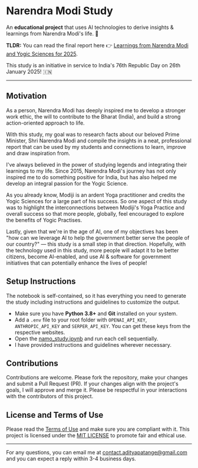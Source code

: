 # Narendra Modi Study

An **educational project** that uses AI technologies to derive insights &amp; learnings from Narendra Modi's life. 🪷

**TLDR:** You can read the final report here 👉 [Learnings from Narendra Modi and Yogic Sciences for 2025](/narendra_modi_study_v1.pdf).


This study is an initiative in service to India's 76th Republic Day on 26th January 2025! 🇮🇳 


___

## Motivation

As a person, Narendra Modi has deeply inspired me to develop a stronger work ethic, the will to contribute to the Bharat (India), and build a strong action-oriented approach to life. 

With this study, my goal was to research facts about our beloved Prime Minister, Shri Narendra Modi and compile the insights in a neat, professional report that can be used by my students and connections to learn, improve and draw inspiration from.

I've always believed in the power of studying legends and integrating their learnings to my life. Since 2015, Narendra Modi's journey has not only inspired me to do something positive for India, but has also helped me develop an integral passion for the Yogic Science. 

As you already know, Modiji is an ardent Yoga practitioner and credits the Yogic Sciences for a large part of his success. So one aspect of this study was to highlight the interconnections between Modiji's Yoga Practice and overall success so that more people, globally, feel encouraged to explore the benefits of Yogic Practises.

Lastly, given that we're in the age of AI, one of my objectives has been "how can we leverage AI to help the government better serve the people of our country?" — this study is a small step in that direction. Hopefully, with the technology used in this study, more people will adapt it to be better citizens, become AI-enabled, and use AI & software for government initiatives that can potentially enhance the lives of people!

## Setup Instructions 

The notebook is self-contained, so it has everything you need to generate the study including instructions and guidelines to customize the output.

- Make sure you have **Python 3.8+** and **Git** installed on your system. 
- Add a `.env` file to your root folder with `OPENAI_API_KEY`, `ANTHROPIC_API_KEY` and `SERPER_API_KEY`. You can get these keys from the respective websites.
- Open the [namo_study.ipynb](/namo_study.ipynb) and run each cell sequentially. 
- I have provided instructions and guidelines wherever necessary. 

## Contributions 

Contributions are welcome. Please fork the repository, make your changes and submit a Pull Request (PR). If your changes align with the project's goals, I will approve and merge it. Please be respectful in your interactions with the contributors of this project. 

## License and Terms of Use

Please read the [Terms of Use](/TERMS.md) and make sure you are compliant with it. This project is licensed under the [MIT LICENSE](/LICENSE) to promote fair and ethical use.

___

For any questions, you can email me at [contact.adityapatange@gmail.com](mailto:contact.adityapatange@gmail.com) and you can expect a reply within 3-4 business days.